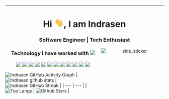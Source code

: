 </p>
<hr>
<h1 align="center">Hi <img src="https://raw.githubusercontent.com/ABSphreak/ABSphreak/master/gifs/Hi.gif" width="30px">, I am Indrasen</h1>
<h3 align="center">Software Engineer | Tech Enthusiast </h3>

</p>


<p align="center">
<img align="right" width=200px height=200px alt="side_sticker" src="https://media.giphy.com/media/TEnXkcsHrP4YedChhA/giphy.gif" />
</p>

<h3 align="center"> 
Technology I have worked with&nbsp;<img src = "https://media2.giphy.com/media/QssGEmpkyEOhBCb7e1/giphy.gif?cid=ecf05e47a0n3gi1bfqntqmob8g9aid1oyj2wr3ds3mg700bl&rid=giphy.gif" width = 25px> 

</h3>
 <p align="center">
<img src="https://img.shields.io/badge/-Android-2088FF?style=flat-square&logo=android&logoColor=green" />
  <img src="https://img.shields.io/badge/-NPM-CB3837?style=flat-square&logo=npm&logoColor=white" />
  <img src="https://img.shields.io/badge/-Nodejs-43853d?style=flat-square&logo=Node.js&logoColor=white" />
  <img src="https://img.shields.io/badge/MongoDB-4EA94B?style=flat-square&logo=mongodb&logoColor=white" />
  <img src="https://img.shields.io/badge/Express.js-000000?style=flat-square&logo=express&logoColor=white" />
  <img src="https://img.shields.io/badge/Amazon_AWS-232F3E?style=flat-square&logo=amazon-aws&logoColor=white" />
  <img src="https://img.shields.io/badge/-Java-2088FF?style=flat-square&logo=java" />
  <img src="https://img.shields.io/badge/Python-FFD43B?style=flat-square&logo=python&logoColor=white" />
  <img src="https://img.shields.io/badge/-Heroku-430098?style=flat-square&logo=heroku&logoColor=white" />
  <img src="https://img.shields.io/badge/MySQL-00000F?style=flat-square&logo=mysql&logoColor=white" />
  <img src="https://img.shields.io/badge/-C%20sharp-2088FF?style=flat-square&logo=csharp" />
  <img src="https://img.shields.io/badge/-.Net-2088FF?style=flat-square" />

</p>

![Indrasen GitHub Activity Graph](https://activity-graph.herokuapp.com/graph?username=indrasen715&theme=github)
| ![Indrasen github stats](https://github-readme-stats.vercel.app/api?username=indrasen715&show_icons=true&layout=compact) | ![Indrasen GitHub Streak](https://github-readme-streak-stats.herokuapp.com/?user=indrasen715&layout=compact) |
| --- | --- |
| ![Top Langs](https://github-readme-stats.vercel.app/api/top-langs/?username=indrasen715&layout=compact) | ![Github Stars](https://github-readme-stats.vercel.app/api?username=indrasen715&show_icons=true&locale=en&count_private=true&hide_rank=true&custom_title=My%20GitHub%20Stats&disable_animations=true&layout=compact) |

